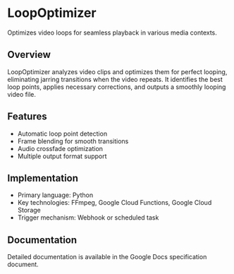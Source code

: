 # LoopOptimizer

Optimizes video loops for seamless playback in various media contexts.

## Overview

LoopOptimizer analyzes video clips and optimizes them for perfect looping, eliminating jarring transitions when the video repeats. It identifies the best loop points, applies necessary corrections, and outputs a smoothly looping video file.

## Features

- Automatic loop point detection
- Frame blending for smooth transitions
- Audio crossfade optimization
- Multiple output format support

## Implementation

- Primary language: Python
- Key technologies: FFmpeg, Google Cloud Functions, Google Cloud Storage
- Trigger mechanism: Webhook or scheduled task

## Documentation

Detailed documentation is available in the Google Docs specification document.
